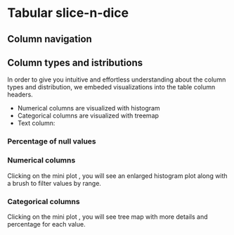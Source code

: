 # Tabular slice-n-dice

## Column navigation

## Column types and istributions
In order to give you intuitive and effortless understanding about the column types and distribution, we embeded visualizations into the table column headers.

- <ThemedImage src="/images/coco/column_stats_cell_bbox_width_dark.jpg" alt="numerical column histogram" imageClass="inline" /> Numerical columns are visualized with histogram
- <ThemedImage src="/images/coco/column_stats_cell_category_name_dark.jpg" alt="categorical column treemap" imageClass="inline" /> Categorical columns are visualized with treemap
- Text column:


### Percentage of null values


### Numerical columns

Clicking on the mini plot <ThemedImage src="/images/coco/column_stats_cell_bbox_width_dark.jpg" alt="mini plot" imageClass="inline" />, you will see an enlarged histogram plot along with a brush to filter values by range.

<ThemedImage src="/images/coco/column_stats_card_bbox_width_dark.jpg" alt="enlarged histogram plot" />

### Categorical columns
Clicking on the mini plot <ThemedImage src="/images/coco/column_stats_cell_category_name_dark.jpg" alt="mini plot" imageClass="inline" />, you will see tree map with more details and percentage for each value.

<ThemedImage src="/images/coco/column_stats_card_category_name_dark.jpg" alt="tree map with details" />
